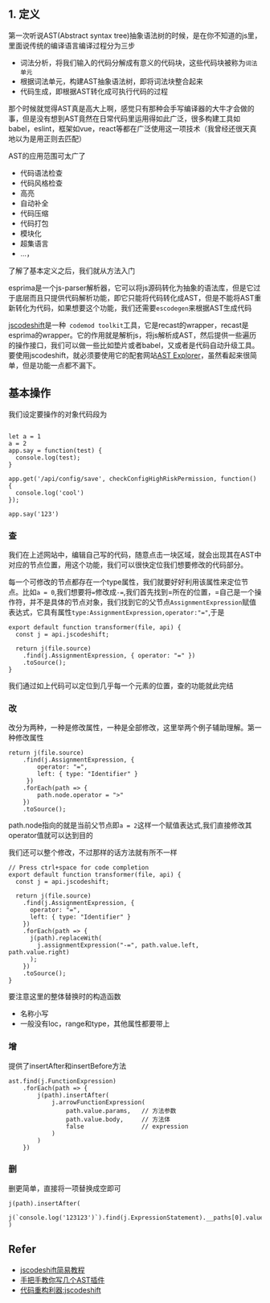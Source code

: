 ## 1. 定义

第一次听说AST(Abstract syntax tree)抽象语法树的时候，是在你不知道的js里，里面说传统的编译语言编译过程分为三步

* 词法分析，将我们输入的代码分解成有意义的代码块，这些代码块被称为`词法单元`
* 根据词法单元，构建AST抽象语法树，即将词法块整合起来
* 代码生成，即根据AST转化成可执行代码的过程

那个时候就觉得AST真是高大上啊，感觉只有那种会手写编译器的大牛才会做的事，但是没有想到AST竟然在日常代码里运用得如此广泛，很多构建工具如babel，eslint，框架如vue，react等都在广泛使用这一项技术（我曾经还很天真地以为是用正则去匹配）

AST的应用范围可太广了

* 代码语法检查
* 代码风格检查
* 高亮
* 自动补全
* 代码压缩
* 代码打包
* 模块化
* 超集语言
* ...，

了解了基本定义之后，我们就从方法入门

esprima是一个js-parser解析器，它可以将js源码转化为抽象的语法库，但是它过于底层而且只提供代码解析功能，即它只能将代码转化成AST，但是不能将AST重新转化为代码，如果想要这个功能，我们还需要`escodegen`来根据AST生成代码

[jscodeshift](https://github.com/facebook/jscodeshift)是一种` codemod toolkit`工具，它是recast的wrapper，recast是esprima的wrapper。它的作用就是解析js，将js解析成AST，然后提供一些遍历的操作接口，我们可以做一些比如垫片或者babel，又或者是代码自动升级工具。要使用jscodeshift，就必须要使用它的配套网站[AST Explorer](https://astexplorer.net/)，虽然看起来很简单，但是功能一点都不漏下。

## 基本操作

我们设定要操作的对象代码段为

```

let a = 1
a = 2
app.say = function(test) {
  console.log(test);
}

app.get('/api/config/save', checkConfigHighRiskPermission, function() {
  console.log('cool')
});

app.say('123')
```

### 查

我们在上述网站中，编辑自己写的代码，随意点击一块区域，就会出现其在AST中对应的节点位置，用这个功能，我们可以很快定位我们想要修改的代码部分。

每一个可修改的节点都存在一个type属性，我们就要好好利用该属性来定位节点。比如`a = 0`,我们想要将`=`修改成`-=`,我们首先找到=所在的位置，=自己是一个操作符，并不是具体的节点对象，我们找到它的父节点`AssignmentExpression`赋值表达式，它具有属性`type:AssignmentExpression,operator:"="`,于是


```
export default function transformer(file, api) {
  const j = api.jscodeshift;

  return j(file.source)
    .find(j.AssignmentExpression, { operator: "=" })
    .toSource();
}
```

我们通过如上代码可以定位到几乎每一个元素的位置，查的功能就此完结

### 改

改分为两种，一种是修改属性，一种是全部修改，这里举两个例子辅助理解。第一种修改属性

```
return j(file.source)
    .find(j.AssignmentExpression, { 
        operator: "=",
        left: { type: "Identifier" }
     })
    .forEach(path => {
        path.node.operator = ">"
    })
    .toSource();
```

path.node指向的就是当前父节点即`a = 2`这样一个赋值表达式,我们直接修改其operator值就可以达到目的

我们还可以整个修改，不过那样的话方法就有所不一样

```
// Press ctrl+space for code completion
export default function transformer(file, api) {
  const j = api.jscodeshift;

  return j(file.source)
    .find(j.AssignmentExpression, {
      operator: "=",
      left: { type: "Identifier" }
    })
    .forEach(path => {
      j(path).replaceWith(
        j.assignmentExpression("-=", path.value.left, path.value.right)
      );
    })
    .toSource();
}
```

要注意这里的整体替换时的构造函数

* 名称小写
* 一般没有loc，range和type，其他属性都要带上

### 增

提供了insertAfter和insertBefore方法

```
ast.find(j.FunctionExpression)
    .forEach(path => {
        j(path).insertAfter(
            j.arrowFunctionExpression(
                path.value.params,   // 方法参数
                path.value.body,     // 方法体
                false                // expression
            )
        )
    })
```

### 删

删更简单，直接将一项替换成空即可

```
j(path).insertAfter(
    j(`console.log('123123')`).find(j.ExpressionStatement).__paths[0].value
)
```

## Refer

* [jscodeshift简易教程](https://www.cnblogs.com/axes/p/7694041.html)
* [手把手教你写几个AST插件](https://mp.weixin.qq.com/s/GJ1H6gMoB1BEYfQbF3RQpQ)
* [代码重构利器:jscodeshift](https://cloud.tencent.com/developer/article/1009072)
